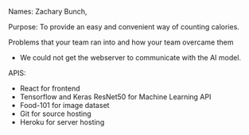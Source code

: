 Names: Zachary Bunch, 

Purpose: To provide an easy and convenient way of counting calories.

Problems that your team ran into and how your team overcame them
- We could not get the webserver to communicate with the AI model.

APIS:
* React for frontend
* Tensorflow and Keras ResNet50 for Machine Learning API
* Food-101 for image dataset
* Git for source hosting
* Heroku for server hosting

